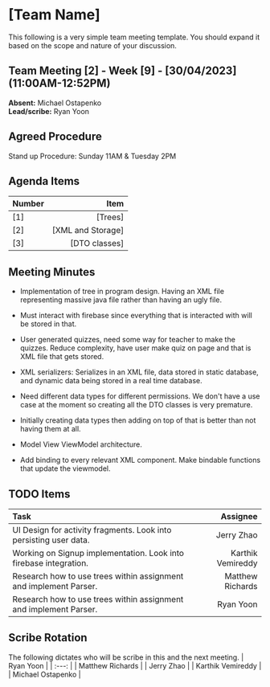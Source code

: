 # [Team Name]
This following is a very simple team meeting template. You should expand it based on the scope and nature of your discussion.

## Team Meeting [2] - Week [9] - [30/04/2023] (11:00AM-12:52PM)
**Absent:** Michael Ostapenko
<br>
**Lead/scribe:** Ryan Yoon

## Agreed Procedure
Stand up Procedure: Sunday 11AM & Tuesday 2PM

## Agenda Items
| Number   |              Item |
|:---------|------------------:|
| [1]      |           [Trees] |
| [2]      | [XML and Storage] |
| [3]      |     [DTO classes] |

## Meeting Minutes
- Implementation of tree in program design. Having an XML file representing massive java file rather than having an ugly file.

- Must interact with firebase since everything that is interacted with will be stored in that.
- User generated quizzes, need some way for teacher to make the quizzes. Reduce complexity, have user make quiz on page and that is XML file that gets stored.
- XML serializers: Serializes in an XML file, data stored in static database, and dynamic data being stored in a real time database.

- Need different data types for different permissions. We don't have a use case at the moment so creating all the DTO classes is very premature.
- Initially creating data types then adding on top of that is better than not having them at all.

- Model View ViewModel architecture.

- Add binding to every relevant XML component. Make bindable functions that update the viewmodel.

## TODO Items
| Task                                                              |            Assignee |
|:------------------------------------------------------------------|--------------------:|
| UI Design for activity fragments. Look into persisting user data. |          Jerry Zhao |
| Working on Signup implementation. Look into firebase integration. |   Karthik Vemireddy |
| Research how to use trees within assignment and implement Parser. |    Matthew Richards |
| Research how to use trees within assignment and implement Parser. |           Ryan Yoon |

## Scribe Rotation  
The following dictates who will be scribe in this and the next meeting.
| Ryan Yoon |
| :---: |
| Matthew Richards |
| Jerry Zhao |
| Karthik Vemireddy |
| Michael Ostapenko |